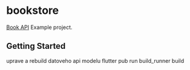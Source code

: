 # bookstore

[Book API](https://api.itbook.store/)
Example project.

## Getting Started
uprave a rebuild datoveho api modelu
flutter pub run build_runner build 